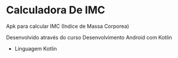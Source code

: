 # Calculadora De IMC 
Apk para calcular IMC (Indice de Massa Corporea)

Desenvolvido através do curso Desenvolvimento Android com Kotlin

* Linguagem Kotlin

